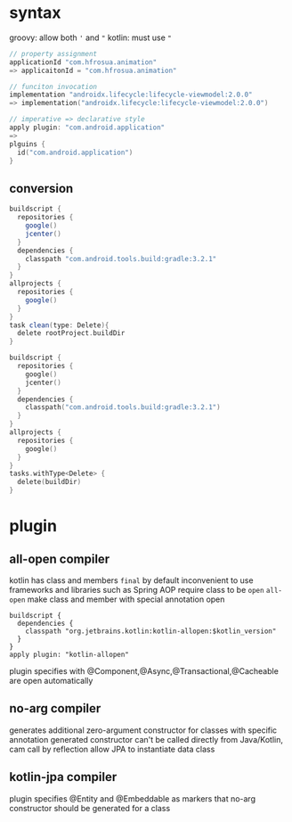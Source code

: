 # syntax
groovy: allow both `'` and `"`
kotlin: must use `"`

```kotlin
// property assignment
applicationId "com.hfrosua.animation"
=> applicaitonId = "com.hfrosua.animation"

// funciton invocation
implementation "androidx.lifecycle:lifecycle-viewmodel:2.0.0"
=> implementation("androidx.lifecycle:lifecycle-viewmodel:2.0.0")

// imperative => declarative style
apply plugin: "com.android.application"
=>
plguins {
  id("com.android.application")
}
```

## conversion
```groovy
buildscript {
  repositories {
    google()
    jcenter()
  }
  dependencies {
    classpath "com.android.tools.build:gradle:3.2.1"
  }
}
allprojects {
  repositories {
    google()
  }
}
task clean(type: Delete){
  delete rootProject.buildDir
}
```
```kotlin
buildscript {
  repositories {
    google()
    jcenter()
  }
  dependencies {
    classpath("com.android.tools.build:gradle:3.2.1")
  }
}
allprojects {
  repositories {
    google()
  }
}
tasks.withType<Delete> {
  delete(buildDir)
}
```

# plugin
## all-open compiler
kotlin has class and members `final` by default
inconvenient to use frameworks and libraries such as Spring AOP require class to be `open`
`all-open` make class and member with special annotation open

```t
buildscript {
  dependencies {
    classpath "org.jetbrains.kotlin:kotlin-allopen:$kotlin_version"
  }
}
apply plugin: "kotlin-allopen"
```

plugin specifies with @Component,@Async,@Transactional,@Cacheable are open automatically

## no-arg compiler 
generates additional zero-argument constructor for classes with specific annotation
generated constructor can't be called directly from Java/Kotlin, cam call by reflection
allow JPA to instantiate data class

## kotlin-jpa compiler
plugin specifies @Entity and @Embeddable as markers that no-arg constructor should be generated for a class
















